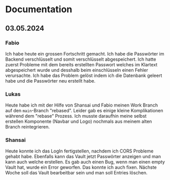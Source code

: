 # Documentation

## 03.05.2024

### Fabio

Ich habe heute ein grossen Fortschritt gemacht. Ich habe die Passwörter im Backend verschlüsselt und somit verschlüsselt abgespeichert. Ich hatte zuerst Probleme mit dem bereits erstellten Passwort welches im Klartext abgespeichert wurde und desshalb beim einschlüsseln einen Fehler verursachte. Ich habe das Problem gelöst indem ich die Datenbank geleert habe und die Passwörter neu erstellt habe.


### Lukas

Heute habe ich mit der Hilfe von Shansai und Fabio meinen Work Branch auf den `main`-Branch "rebased". Leider gab es einige kleine Komplikationen während dem "rebase" Prozess. Ich musste daraufhin meine selbst erstellen Komponente (Navbar und Logo) nochmals aus meinem alten Branch reintegrieren.

### Shansai

Heute konnte ich das LogIn fertigstellen, nachdem ich CORS Probleme gehabt habe. Ebenfalls kann das Vault jetzt Passwörter anzeigen und man kann auch welche erstellen. Es gab auch einen Bug, wenn man einen empty Vault hat, wurde ein Error geworfen. Das konnte ich auch fixen. Nächste Woche soll das Vault bearbeitbar sein und man soll Entries löschen.
